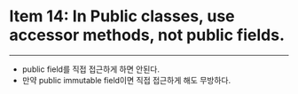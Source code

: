 # Item 14: In Public classes, use accessor methods, not public fields.  


---   

- public field를 직접 접근하게 하면 안된다.
- 만약 public immutable field이면 직접 접근하게 해도 무방하다.   
